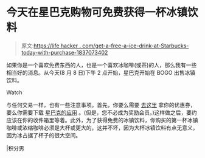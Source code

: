 # 今天在星巴克购物可免费获得一杯冰镇饮料

> 原文:[https://life hacker . com/get-a-free-a-ice-drink-at-Starbucks-today-with-purchase-1837073402](https://lifehacker.com/get-a-free-iced-drink-at-starbucks-today-with-purchase-1837073402)

如果你是一个喜欢免费东西的人，也是一个喜欢冰咖啡(或茶)的人，那么我有一些相当好的消息。从今天(8 月 8 日)下午 2 点开始，星巴克开始在 BOGO 出售冰镇饮料。

Watch

与任何交易一样，也有一些注意事项。首先，你要么需要 [去这里](https://app.starbucks.com) 拿你的优惠券，要么你需要下载 [星巴克的应用](https://apps.apple.com/us/app/starbucks/id331177714) 。(但是，您不必成为奖励会员。)这样做之后，要约应该在你的收件箱里等着。此外，为了获得免费的冰镇饮料，你购买的第一杯冰镇咖啡或浓缩咖啡必须是大杯或更大的，这并不坏，因为大杯冰镇饮料有点无意义，因为冰占据了杯子的很大空间。

|积分男